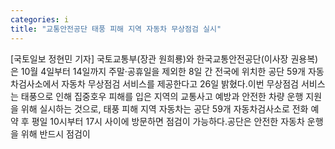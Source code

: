 ```yaml
---
categories: i
title: "교통안전공단 태풍 피해 지역 자동차 무상점검 실시"
---
```

[국토일보 정현민 기자] 국토교통부(장관 원희룡)와 한국교통안전공단(이사장 권용복)은 10월 4일부터 14일까지 주말·공휴일을 제외한 8일 간 전국에 위치한 공단 59개 자동차검사소에서 자동차 무상점검 서비스를 제공한다고 26일 밝혔다.이번 무상점검 서비스는 태풍으로 인해 집중호우 피해를 입은 지역의 교통사고 예방과 안전한 차량 운행 지원을 위해 실시하는 것으로, 태풍 피해 지역 자동차는 공단 59개 자동차검사소로 전화 예약 후 평일 10시부터 17시 사이에 방문하면 점검이 가능하다.공단은 안전한 자동차 운행을 위해 반드시 점검이